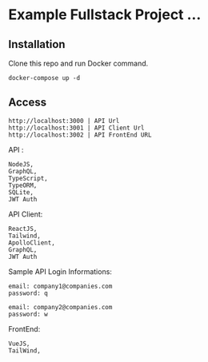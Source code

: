 # Example Fullstack Project ...

## Installation

Clone this repo and run Docker command.

```
docker-compose up -d
```

## Access

```
http://localhost:3000 | API Url
http://localhost:3001 | API Client Url
http://localhost:3002 | API FrontEnd URL
```

API :

```
NodeJS,
GraphQL,
TypeScript,
TypeORM,
SQLite,
JWT Auth
```

API Client:

```
ReactJS,
Tailwind,
ApolloClient,
GraphQL,
JWT Auth
```

Sample API Login Informations:

```
email: company1@companies.com
password: q

email: company2@companies.com
password: w
```

FrontEnd:

```
VueJS,
TailWind,
```
